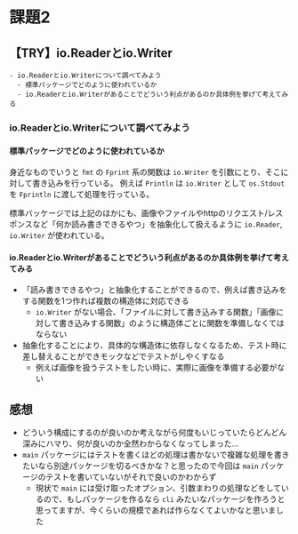 # 課題2

## 【TRY】io.Readerとio.Writer

```
- io.Readerとio.Writerについて調べてみよう
  - 標準パッケージでどのように使われているか
  - io.Readerとio.Writerがあることでどういう利点があるのか具体例を挙げて考えてみる
```

### io.Readerとio.Writerについて調べてみよう

#### 標準パッケージでどのように使われているか

身近なものでいうと `fmt` の `Fprint` 系の関数は `io.Writer` を引数にとり、そこに対して書き込みを行っている。
例えば `Println` は `io.Writer` として `os.Stdout` を `Fprintln` に渡して処理を行っている。

標準バッケージでは上記のほかにも、画像やファイルやhttpのリクエスト/レスポンスなど「何か読み書きできるやつ」を抽象化して扱えるように `io.Reader`, `io.Writer` が使われている。

#### io.Readerとio.Writerがあることでどういう利点があるのか具体例を挙げて考えてみる

- 「読み書きできるやつ」と抽象化することができるので、例えば書き込みをする関数を1つ作れば複数の構造体に対応できる
  - `io.Writer` がない場合、「ファイルに対して書き込みする関数」「画像に対して書き込みする関数」のように構造体ごとに関数を準備しなくてはならない
- 抽象化することにより、具体的な構造体に依存しなくなるため、テスト時に差し替えることができモックなどでテストがしやくすなる
  - 例えば画像を扱うテストをしたい時に、実際に画像を準備する必要がない


## 感想

- どういう構成にするのが良いのか考えながら何度もいじっていたらどんどん深みにハマり、何が良いのか全然わからなくなってしまった...
- `main` パッケージにはテストを書くほどの処理は書かないで複雑な処理を書きたいなら別途パッケージを切るべきかな？と思ったので今回は `main` パッケージのテストを書いていないがそれで良いのかわからず
  - 現状で `main` には受け取ったオプション、引数まわりの処理などをしているので、もしパッケージを作るなら `cli` みたいなパッケージを作ろうと思ってますが、今くらいの規模であれば作らなくてよいかなと思いました

